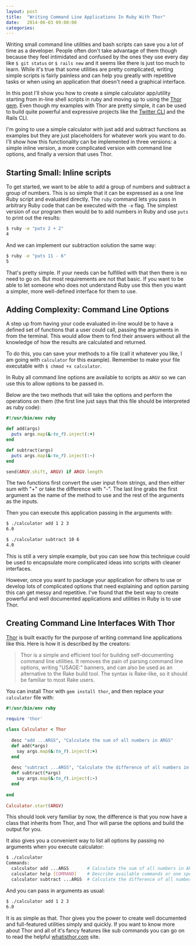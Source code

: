 ```yaml
---
layout: post
title:  "Writing Command Line Applications In Ruby With Thor"
date:   2014-06-03 09:00:00
categories:
---
```


Writing small command line utilities and bash scripts can save you a lot of time as a developer. People often don't take 
advantage of them though because they feel intimidated and confused by the ones they use every day like `$ git status` 
or `$ rails new` and it seems like there is just too much to learn. While it's true that some utilities are pretty 
complicated, writing simple scripts is fairly painless and can help you greatly with repetitive tasks or when using an
application that doesn't need a graphical interface. 
 
In this post I'll show you how to create a simple calculator app/utility starting from in-line shell scripts in ruby and 
moving up to using the [Thor gem](https://github.com/erikhuda/thor). Even though my examples with Thor are pretty simple,
it can be used to build quite powerful and expressive projects like the [Twitter CLI](https://github.com/sferik/t) and 
the Rails CLI.

I'm going to use a simple calculator with just add and subtract functions as examples but they are just placeholders for
whatever work you want to do. I'll show how this functionality can be implemented in three versions: a simple inline 
version, a more complicated version with command line options, and finally a version that uses Thor.


Starting Small: Inline scripts
------------------------------

To get started, we want to be able to add a group of numbers and subtract a group of numbers. This is so simple that it
can be expressed as a one line Ruby script and evaluated directly. The `ruby` command lets you pass in arbitrary Ruby 
code that can be executed with the `-e` flag. The simplest version of our program then would be to add numbers
in Ruby and use `puts` to print out the results:

```bash
$ ruby -e "puts 2 + 2"                    
4

```

And we can implement our subtraction solution the same way:

```bash
$ ruby -e "puts 11 - 6"                    
5
```

That's pretty simple. If your needs can be fulfilled with that then there is no need to go on. But most requirements are
not that basic. If you want to be able to let someone who does not understand Ruby use this then you want a simpler, 
more well-defined interface for them to use.


Adding Complexity: Command Line Options
---------------------------------------

A step up from having your code evaluated in-line would be to have a defined set of functions that a user could call, 
passing the arguments in from the terminal. This would allow them to find their answers without all the knowledge of 
how the results are calculated and returned.

To do this, you can save your methods to a file (call it whatever you like, I am going with `calculator` for this 
example). Remember to make your file executable with `$ chmod +x calculator`.

In Ruby all command line options are available to scripts as `ARGV` so we can use this to allow options to be passed in. 

Below are the two methods that will take the options and perform the operations on them (the first line just says that 
this file should be interpreted as ruby code):

```ruby
#!/usr/bin/env ruby

def add(args)
  puts args.map(&:to_f).inject(:+)
end

def subtract(args)
  puts args.map(&:to_f).inject(:-)
end

send(ARGV.shift, ARGV) if ARGV.length

```

The two functions first convert the user input from strings, and then either sum with "+" or take the difference with 
"-". The last line grabs the first argument as the name of the method to use and the rest of the arguments as the inputs.

Then you can execute this application passing in the arguments with:

```bash
$ ./calculator add 1 2 3
6.0
```

```bash
$ ./calculator subtract 10 6
4.0
```

This is still a very simple example, but you can see how this technique could be used to encapsulate more complicated 
ideas into scripts with cleaner interfaces.

However, once you want to package your application for others to use or develop lots of complicated options that need 
explaining and option parsing this can get messy and repetitive. I've found that the best way to create powerful and 
well documented applications and utilities in Ruby is to use Thor.


Creating Command Line Interfaces With Thor
------------------------------------------

[Thor](https://github.com/erikhuda/thor) is built exactly for the purpose of writing command line applications like
this. Here is how it is described by the creators:

> Thor is a simple and efficient tool for building self-documenting command line utilities. It removes the pain of 
> parsing command line options, writing "USAGE:" banners, and can also be used as an alternative to the Rake build tool. 
> The syntax is Rake-like, so it should be familiar to most Rake users.

You can install Thor with `gem install thor`, and then replace your `calculator` file with:

```ruby
#!/usr/bin/env ruby

require 'thor'
 
class Calculator < Thor
  
  desc "add ...ARGS", "Calculate the sum of all numbers in ARGS"
  def add(*args)
    say args.map(&:to_f).inject(:+)
  end
  
  desc "subtract ...ARGS", "Calculate the difference of all numbers in ARGS"
  def subtract(*args)
    say args.map(&:to_f).inject(:-)
  end
  
end
 
Calculator.start(ARGV)
```

This should look very familiar by now, the difference is that you now have a class that inherits from Thor, and Thor 
will parse the options and build the output for you.

It also gives you a convenient way to list all options by passing no arguments when you execute calculator:

```bash
$ ./calculator
Commands:
  calculator add ...ARGS       # Calculate the sum of all numbers in ARGS
  calculator help [COMMAND]    # Describe available commands or one specific command
  calculator subtract ...ARGS  # Calculate the difference of all numbers in ARGS

```

And you can pass in arguments as usual:

```bash
$ ./calculator add 1 2 3
6.0
```

It is as simple as that. Thor gives you the power to create well documented and full-featured utilities simply and 
quickly. If you want to know more about Thor and all of it's fancy features like sub commands you can go on to read the 
helpful [whatisthor.com](http://whatisthor.com/) site.
